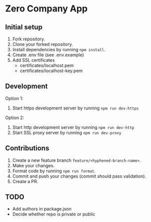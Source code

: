 # Zero Company App

## Initial setup

1. Fork repository.
2. Clone your forked repository.
3. Install dependencies by running `npm install`.
4. Create .env file (see .env.example)
5. Add SSL certificates
   - certificates/localhost.pem
   - certificates/localhost-key.pem

## Development

Option 1:

1. Start https development server by running `npm run dev-https`

Option 2:

1. Start http development server by running `npm run dev-http`
2. Start SSL proxy server by running `npm run dev-proxy`

## Contributions

1. Create a new feature branch `feature/<hyphened-branch-name>`.
2. Make your changes.
3. Format code by running `npm run format`.
4. Commit and push your changes (commit should pass validation).
5. Create a PR.

## TODO

- Add authors in package.json
- Decide whether repo is private or public
